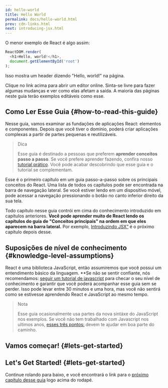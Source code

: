 ```yaml
---
id: hello-world
title: Hello World
permalink: docs/hello-world.html
prev: cdn-links.html
next: introducing-jsx.html
---
```


O menor exemplo de React é algo assim:

```js
ReactDOM.render(
  <h1>Hello, world!</h1>,
  document.getElementById('root')
);
```

Isso mostra um header dizendo "Hello, world!" na página.

[](codepen://hello-world)

Clique no link acima para abrir um editor online. Sinta-se livre para fazer algumas mudanças e ver como elas afetam a saída. A maioria das páginas neste guia terão exemplos editáveis como esse.


## Como Ler Esse Guia {#how-to-read-this-guide}

Nesse guia, vamos examinar as fundações de aplicações React: elementos e componentes. Depois que você tiver o domínio, poderá criar aplicações complexas a partir de partes pequenas e reutilizáveis.

>Dica
>
>Esse guia é destinado a pessoas que preferem **aprender conceitos passo a passo**. Se você prefere aprender fazendo, confira nosso [tutorial prático](/tutorial/tutorial.html). Você pode acabar descobrindo que esse guia e o tutorial se complementam.

Esse é o primeiro capítulo em um guia passo-a-passo sobre os principais conceitos do React. Uma lista de todos os capítulos pode ser encontrada na barra de navegação lateral. Se você estiver lendo em um dispositivo móvel, pode acessar a navegação pressionando o botão no canto inferior direito da sua tela.

Todo capítulo nesse guia contrói em cima do conhecimento introduzido em capítulos anteriores. **Você pode aprender muito de React lendo os capítulos do guia de "Conceitos principais" na ordem em que eles aparecem na barra lateral.** Por exemplo, [Introduzindo JSX”](/docs/introducing-jsx.html) é o próximo capítulo depois desse.

## Suposições de nível de conhecimento {#knowledge-level-assumptions}

React é uma biblioteca JavaScript, então assumiremos que você possui um entendimento básico da linguagem. **Se não se sentir confiante, nós recomendamos: [seguir um tutorial de javascript](https://developer.mozilla.org/pt-BR/docs/Web/JavaScript/A_re-introduction_to_JavaScript) para checar o seu nível de conhecimento e garantir que você poderá acompanhar esse guia sem se perder. Isso pode levar entre 30 minutos e uma hora, mas você não sentirá como se estivesse aprendendo React e JavaScript ao mesmo tempo.

>Nota
>
>Esse guia ocasionalmente usa partes da nova sintáxe do JavaScript nos exemplos. Se você não tem trabalhado com Javascript nos ultimos anos, [esses três pontos:](https://gist.github.com/gaearon/683e676101005de0add59e8bb345340c) devem te ajudar em boa parte do caminho.


## Vamos começar! {#lets-get-started}
## Let's Get Started! {#lets-get-started}

Continue rolando para baixo, e você encontrará o link para o [próximo capítulo desse guia](/docs/introducing-jsx.html) logo acima do rodapé.

